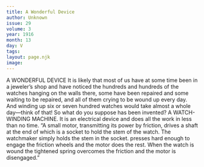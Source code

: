 ```yaml
---
title: A Wonderful Device
author: Unknown
issue: 29
volume: 3
year: 1916
month: 13
day: V
tags:
layout: page.njk
image:
---
```

A WONDERFUL DEVICE       It is likely that most of us have at some time been in a jeweler’s shop and have noticed the hundreds and hundreds of the watches hanging on the walls there, some have been repaired and some waiting to be repaired, and all of them crying to be wound up every day.       And winding up six or seven hundred watches would take almost a whole day—think of that! So what do you suppose has been invented? A WATCH-WINDING MACHINE.       It is an electrical device and does all the work in less than no time. “A small motor, transmitting its power by friction, drives a shaft at the end of which is a socket to hold the stem of the watch. The watchmaker simply holds the stem in the socket. presses hard enough to engage the friction wheels and the motor does the rest. When the watch is wound the tightened spring overcomes the friction and the motor is disengaged.” 


